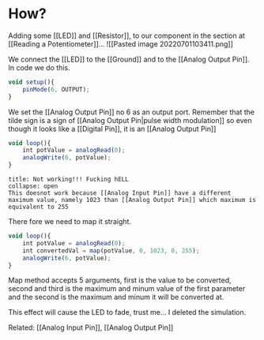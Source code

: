 # How?
Adding some [[LED]] and [[Resistor]], to our component in the section at [[Reading a Potentiometer]]...
![[Pasted image 20220701103411.png]]

We connect the [[LED]] to the [[Ground]] and to the [[Analog Output Pin]]. In code we do this.
```js
void setup(){
	pinMode(6, OUTPUT);
}
```

We set the [[Analog Output Pin]] no 6 as an output port. Remember that the tilde sign is a sign of [[Analog Output Pin|pulse width modulation]] so even though it looks like a [[Digital Pin]], it is an [[Analog Output Pin]]

```js
void loop(){
	int potValue = analogRead(0);
	analogWrite(6, potValue);
}
```

```ad-Danger
title: Not working!!! Fucking hELL
collapse: open
This doesnot work because [[Analog Input Pin]] have a different maximum value, namely 1023 than [[Analog Output Pin]] which maximum is equivalent to 255

```
There fore we need to map it straight. 
```js
void loop(){
	int potValue = analogRead(0);
	int convertedVal = map(potValue, 0, 1023, 0, 255);
	analogWrite(6, potValue);
}
```

Map method accepts 5 arguments, first is the value to be converted, second and third is the maximum and minum value of the first parameter and the second is the maximum and minum it will be converted at.

This effect will cause the LED to fade, trust me... I deleted the simulation. 


Related: [[Analog Input Pin]], [[Analog Output Pin]]